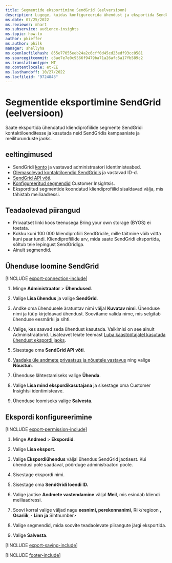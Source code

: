 ```yaml
---
title: Segmentide eksportimine SendGrid (eelversioon)
description: Lugege, kuidas konfigureerida ühendust ja eksportida SendGrid.
ms.date: 07/25/2022
ms.reviewer: mhart
ms.subservice: audience-insights
ms.topic: how-to
author: pkieffer
ms.author: philk
manager: shellyha
ms.openlocfilehash: 855e77055eeb24a2c6cff0d45cd23edf93cc0581
ms.sourcegitcommit: c3ae7e7e0c9566f9479ba71a26afc5a17fb589c2
ms.translationtype: MT
ms.contentlocale: et-EE
ms.lasthandoff: 10/27/2022
ms.locfileid: "9724843"
---
```

# <a name="export-segments-to-sendgrid-preview"></a>Segmentide eksportimine SendGrid (eelversioon)

Saate eksportida ühendatud kliendiprofiilide segmente SendGridi kontaktiloenditesse ja kasutada neid SendGridis kampaaniate ja meiliturunduste jaoks.

## <a name="prerequisites"></a>eeltingimused

- SendGridi [konto](https://sendgrid.com/) ja vastavad administraatori identimisteabed.
- [Olemasolevad kontaktiloendid SendGridis](https://sendgrid.com/docs/ui/managing-contacts/create-and-manage-contacts/#manage-contacts) ja vastavad ID-d.
- [SendGrid API võti](https://sendgrid.com/docs/ui/account-and-settings/api-keys/).
- [Konfigureeritud segmendid](segments.md) Customer Insightsis.
- Eksporditud segmentide koondatud kliendiprofiilid sisaldavad välja, mis tähistab meiliaadressi.

## <a name="known-limitations"></a>Teadaolevad piirangud

- Privaatset linki koos teenusega Bring your own storage (BYOS) ei toetata.
- Kokku kuni 100 000 kliendiprofiili SendGridile, mille täitmine võib võtta kuni paar tundi. Kliendiprofiilide arv, mida saate SendGridi eksportida, sõltub teie lepingust SendGridiga.
- Ainult segmendid.

## <a name="set-up-connection-to-sendgrid"></a>Ühenduse loomine SendGrid

[!INCLUDE [export-connection-include](includes/export-connection-admn.md)]

1. Minge **Administraator** > **Ühendused**.

1. Valige **Lisa ühendus** ja valige **SendGrid**.

1. Andke oma ühendusele äratuntav nimi väljal **Kuvatav nimi**. Ühenduse nimi ja tüüp kirjeldavad ühendust. Soovitame valida nime, mis selgitab ühenduse eesmärki ja sihti.

1. Valige, kes saavad seda ühendust kasutada. Vaikimisi on see ainult Administraatorid. Lisateavet leiate teemast [Luba kaastöötajatel kasutada ühendust ekspordi jaoks](connections.md#allow-contributors-to-use-a-connection-for-exports).

1. Sisestage oma **SendGrid API võti**.

1. [Vaadake üle andmete privaatsus ja nõuetele vastavus](connections.md#data-privacy-and-compliance) ning valige **Nõustun**.

1. Ühenduse lähtestamiseks valige **Ühenda**.

1. Valige **Lisa mind ekspordikasutajana** ja sisestage oma Customer Insightsi identimisteave.

1. Ühenduse loomiseks valige **Salvesta**.

## <a name="configure-an-export"></a>Ekspordi konfigureerimine

[!INCLUDE [export-permission-include](includes/export-permission.md)]

1. Minge **Andmed** > **Ekspordid**.

1. Valige **Lisa eksport.**

1. Valige **Ekspordiühendus** väljal ühendus SendGrid jaotisest. Kui ühendusi pole saadaval, pöörduge administraatori poole.

1. Sisestage ekspordi nimi.

1. Sisestage oma **SendGridi loendi ID.**

1. Valige jaotise **Andmete vastendamine** väljal **Meil**, mis esindab kliendi meiliaadressi.

1. Soovi korral valige väljad nagu **eesnimi, perekonnanimi**, Riik/regioon **, Osariik**, **·** **Linn** **ja** Sihtnumber.**·**

1. Valige segmendid, mida soovite teadaolevate piirangute järgi eksportida.

1. Valige **Salvesta**.

[!INCLUDE [export-saving-include](includes/export-saving.md)]

[!INCLUDE [footer-include](includes/footer-banner.md)]

